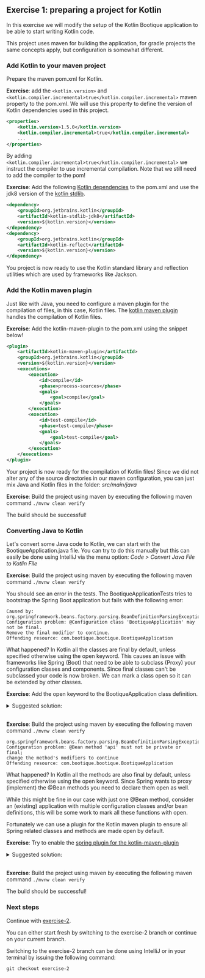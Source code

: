 ## Exercise 1: preparing a project for Kotlin

In this exercise we will modify the setup of the Kotlin Bootique application to be able to start writing Kotlin code. 

This project uses maven for building the application, for gradle projects the same concepts apply, but configuration is somewhat different.

### Add Kotlin to your maven project

Prepare the maven pom.xml for Kotlin. 
 
**Exercise**: add the `<kotlin.version>` and `<kotlin.compiler.incremental>true</kotlin.compiler.incremental>` maven property to the pom.xml. We will use this property to define the version of Kotlin dependencies used in this project.

```xml
<properties>
    <kotlin.version>1.5.0</kotlin.version>
    <kotlin.compiler.incremental>true</kotlin.compiler.incremental>
    ...
</properties>
```
By adding `<kotlin.compiler.incremental>true</kotlin.compiler.incremental>` we instruct the compiler to use incremental compilation. Note that we still need to add the compiler to the pom!

**Exercise**: Add the following [Kotlin dependencies](https://kotlinlang.org/docs/reference/using-maven.html) to the pom.xml and use the jdk8 version of the [kotlin stdlib](https://kotlinlang.org/api/latest/jvm/stdlib/index.html). 

```xml
<dependency>
    <groupId>org.jetbrains.kotlin</groupId>
    <artifactId>kotlin-stdlib-jdk8</artifactId>
    <version>${kotlin.version}</version>
</dependency>
<dependency>
    <groupId>org.jetbrains.kotlin</groupId>
    <artifactId>kotlin-reflect</artifactId>
    <version>${kotlin.version}</version>
</dependency>
```

You project is now ready to use the Kotlin standard library and reflection utilities which are used by frameworks like Jackson.

### Add the Kotlin maven plugin

Just like with Java, you need to configure a maven plugin for the compilation of files, in this case, Kotlin files. The [kotlin maven plugin](https://kotlinlang.org/docs/reference/using-maven.html) handles the compilation of Kotlin files. 

**Exercise**: Add the kotlin-maven-plugin to the pom.xml using the snippet below!

```xml
<plugin>
    <artifactId>kotlin-maven-plugin</artifactId>
    <groupId>org.jetbrains.kotlin</groupId>
    <version>${kotlin.version}</version>
    <executions>
        <execution>
            <id>compile</id>
            <phase>process-sources</phase>
            <goals>
                <goal>compile</goal>
            </goals>
        </execution>
        <execution>
            <id>test-compile</id>
            <phase>test-compile</phase>
            <goals>
                <goal>test-compile</goal>
            </goals>
        </execution>
    </executions>
</plugin>
```

Your project is now ready for the compilation of Kotlin files! Since we did not alter any of the source directories in our maven configuration, you can just mix Java and Kotlin files in the folder: _src/main/java_

**Exercise**: Build the project using maven by executing the following maven command `./mvnw clean verify`

The build should be successful!

### Converting Java to Kotlin

Let's convert some Java code to Kotlin, we can start with the BootiqueApplication.java file. You can try to do this manually but this can easily be done using IntelliJ via the menu option: _Code > Convert Java File to Kotlin File_

**Exercise**: Build the project using maven by executing the following maven command `./mvnw clean verify`

You should see an error in the tests. The BootiqueApplicationTests tries to bootstrap the Spring Boot application but fails with the following error:
```
Caused by: org.springframework.beans.factory.parsing.BeanDefinitionParsingException: 
Configuration problem: @Configuration class 'BootiqueApplication' may not be final. 
Remove the final modifier to continue.
Offending resource: com.bootique.bootique.BootiqueApplication
```

What happened? In Kotlin all the classes are final by default, unless specified otherwise using the open keyword. This causes an issue with frameworks like Spring (Boot) that need to be able to subclass (Proxy) your configuration classes and components. Since final classes can't be subclassed your code is now broken. We can mark a class open so it can be extended by other classes. 

**Exercise**: Add the open keyword to the BootiqueApplication class definition.

<details>
<summary>Suggested solution:</summary>

```kotlin
open class BootiqueApplication
```
</details>
<br>

**Exercise**: Build the project using maven by executing the following maven command `./mvnw clean verify`

```
org.springframework.beans.factory.parsing.BeanDefinitionParsingException: 
Configuration problem: @Bean method 'api' must not be private or final; 
change the method's modifiers to continue
Offending resource: com.bootique.bootique.BootiqueApplication
```

What happened? In Kotlin all the methods are also final by default, unless specified otherwise using the open keyword. Since Spring wants to proxy (implement) the @Bean methods you need to declare them open as well.

While this might be fine in our case with just one @Bean method, consider an (existing) application with multiple configuration classes and/or bean definitions, this will be some work to mark all these functions with open.
 
Fortunately we can use a plugin for the Kotlin maven plugin to ensure all Spring related classes and methods are made open by default.

**Exercise**: Try to enable the [spring plugin for the kotlin-maven-plugin](https://kotlinlang.org/docs/reference/compiler-plugins.html)

<details>
<summary>Suggested solution:</summary>

Add the following configuration to the kotlin-maven-plugin, just after: `<version>${kotlin.version}</version>`

```xml
...
<configuration>
    <compilerPlugins>
        <plugin>spring</plugin>
    </compilerPlugins>
    <jvmTarget>11</jvmTarget>
</configuration>
<dependencies>
    <dependency>
        <groupId>org.jetbrains.kotlin</groupId>
        <artifactId>kotlin-maven-allopen</artifactId>
        <version>${kotlin.version}</version>
    </dependency>
</dependencies>
...
```
</details>
<br>

**Exercise**: Build the project using maven by executing the following maven command `./mvnw clean verify`

The build should be successful!

### Next steps

Continue with [exercise-2](exercise-2.md). 

You can either start fresh by switching to the exercise-2 branch or continue on your current branch.

Switching to the exercise-2 branch can be done using IntelliJ or in your terminal by issuing the following command:

```
git checkout exercise-2
```
